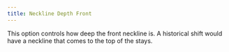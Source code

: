 ```yaml
---
title: Neckline Depth Front
---
```


This option controls how deep the front neckline is. A historical shift would have a neckline that comes to the top of the stays.
